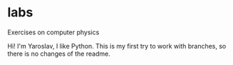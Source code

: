 # labs

Exercises on computer physics

Hi! I'm Yaroslav, I like Python.
This is my first try to work with branches, so there is no changes of the readme.
